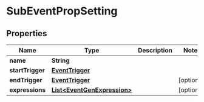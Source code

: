 

# SubEventPropSetting


## Properties

| Name | Type | Description | Notes |
|------------ | ------------- | ------------- | -------------|
|**name** | **String** |  |  |
|**startTrigger** | [**EventTrigger**](EventTrigger.md) |  |  |
|**endTrigger** | [**EventTrigger**](EventTrigger.md) |  |  [optional] |
|**expressions** | [**List&lt;EventGenExpression&gt;**](EventGenExpression.md) |  |  [optional] |



